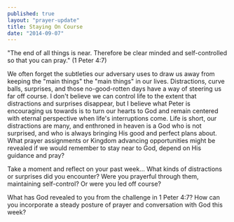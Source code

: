 ```yaml
---
published: true
layout: "prayer-update"
title: Staying On Course
date: "2014-09-07"
---
```


"The end of all things is near.  Therefore be clear minded and self-controlled so that you can pray." (1 Peter 4:7)

We often forget the subtleties our adversary uses to draw us away from keeping the "main things" the "main things" in our lives.  Distractions, curve balls, surprises, and those no-good-rotten days have a way of steering us far off course. I don't believe we can control life to the extent that distractions and surprises disappear, but I believe what Peter is encouraging us towards is to turn our hearts to God and remain centered with eternal perspective when life's interruptions come.  Life is short, our distractions are many, and enthroned in heaven is a God who is not surprised, and who is always bringing His good and perfect plans about.  What prayer assignments or Kingdom advancing opportunities might be revealed if we would remember to stay near to God, depend on His guidance and pray?

Take a moment and reflect on your past week... 
What kinds of distractions or surprises did you encounter?  Were you prayerful through them, maintaining self-control?  Or were you led off course?  
 
What has God revealed to you from the challenge in 1 Peter 4:7?  How can you incorporate a steady posture of prayer and conversation with God this week?